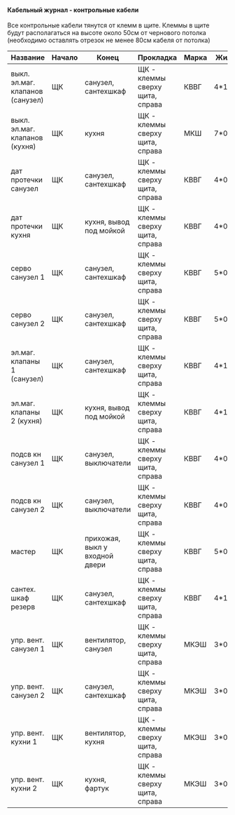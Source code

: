#### Кабельный журнал - контрольные кабели

Все контрольные кабели тянутся от клемм в щите.
Клеммы в щите будут располагаться на высоте около 50см от чернового потолка (необходимо оставлять отрезок не менее 80см кабеля от потолка)

| Название                         | Начало | Конец                          | Прокладка                       | Марка | Жилы   | Примечание                               |
|----------------------------------|--------|--------------------------------|---------------------------------|-------|--------|------------------------------------------|
| выкл. эл.маг. клапанов (санузел) | ЩК     | санузел, сантехшкаф            | ЩК - клеммы сверху щита, справа | КВВГ  | 4*1    |                                          |
| выкл. эл.маг. клапанов (кухня)   | ЩК     | кухня                          | ЩК - клеммы сверху щита, справа | МКШ   | 7*0.5  |                                          |
| дат протечки санузел             | ЩК     | санузел, сантехшкаф            | ЩК - клеммы сверху щита, справа | КВВГ  | 4*0.75 | вывод кабеля с потолка                   |
| дат протечки кухня               | ЩК     | кухня, вывод под мойкой        | ЩК - клеммы сверху щита, справа | КВВГ  | 4*0.75 | вывод кабеля с потолка                   |
| серво санузел 1                  | ЩК     | санузел, сантехшкаф            | ЩК - клеммы сверху щита, справа | КВВГ  | 5*0.75 | вывод кабеля с потолка                   |
| серво санузел 2                  | ЩК     | санузел, сантехшкаф            | ЩК - клеммы сверху щита, справа | КВВГ  | 5*0.75 | вывод кабеля с потолка                   |
| эл.маг. клапаны 1 (санузел)      | ЩК     | санузел, сантехшкаф            | ЩК - клеммы сверху щита, справа | КВВГ  | 4*1    | вывод кабеля с потолка                   |
| эл.маг. клапаны 2 (кухня)        | ЩК     | кухня, вывод под мойкой        | ЩК - клеммы сверху щита, справа | КВВГ  | 4*1    | вывод кабеля с потолка                   |
| подсв кн санузел 1               | ЩК     | санузел, выключатели           | ЩК - клеммы сверху щита, справа | КВВГ  | 4*0.75 |                                          |
| подсв кн санузел 2               | ЩК     | санузел, выключатели           | ЩК - клеммы сверху щита, справа | КВВГ  | 4*0.75 |                                          |
| мастер                           | ЩК     | прихожая, выкл у входной двери | ЩК - клеммы сверху щита, справа | КВВГ  | 5*0.75 | тянуть последним                         |
| сантех. шкаф резерв              | ЩК     | санузел, сантехшкаф            | ЩК - клеммы сверху щита, справа | КВВГ  | 4*1    | вывод кабеля с потолка, тянуть последним |
| упр. вент. санузел 1             | ЩК     | вентилятор, санузел            | ЩК - клеммы сверху щита, справа | МКЭШ  | 3*0.5  |                                          |
| упр. вент. санузел 2             | ЩК     | санузел, сантехшкаф            | ЩК - клеммы сверху щита, справа | МКЭШ  | 3*0.5  |                                          |
| упр. вент. кухни 1               | ЩК     | вентилятор, кухня              | ЩК - клеммы сверху щита, справа | МКЭШ  | 3*0.5  |                                          |
| упр. вент. кухни 2               | ЩК     | кухня, фартук                  | ЩК - клеммы сверху щита, справа | МКЭШ  | 3*0.5  |                                          |
